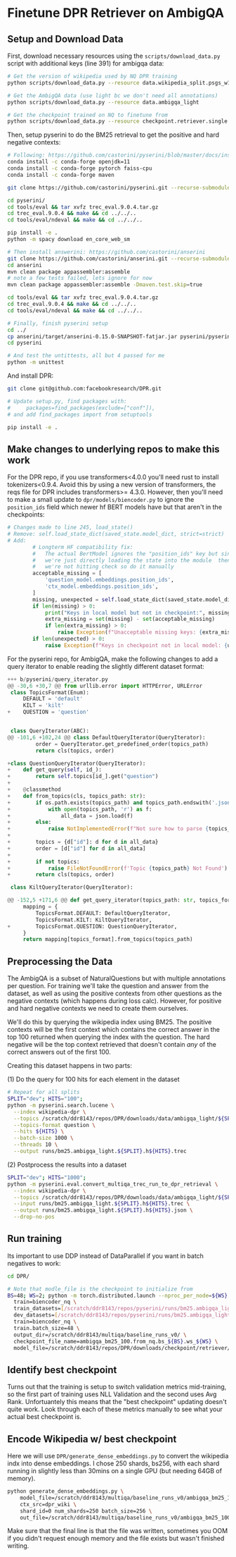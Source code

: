 # Finetune DPR Retriever on AmbigQA

## Setup and Download Data
First, download necessary resources using the `scripts/download_data.py` script with additional keys (line 391) for ambigqa data:
```bash
# Get the version of wikipedia used by NQ DPR training 
python scripts/download_data.py --resource data.wikipedia_split.psgs_w100

# Get the AmbigQA data (use light bc we don't need all annotations)
python scripts/download_data.py --resource data.ambigqa_light 

# Get the checkpoint trained on NQ to finetune from
python scripts/download_data.py --resource checkpoint.retriever.single.nq.bert-base-encoder
```

Then, setup pyserini to do the BM25 retrieval to get the positive and hard negative contexts:
```bash
# Following: https://github.com/castorini/pyserini/blob/master/docs/installation.md#development-installation
conda install -c conda-forge openjdk=11
conda install -c conda-forge pytorch faiss-cpu
conda install -c conda-forge maven

git clone https://github.com/castorini/pyserini.git --recurse-submodules

cd pyserini/
cd tools/eval && tar xvfz trec_eval.9.0.4.tar.gz
cd trec_eval.9.0.4 && make && cd ../../..
cd tools/eval/ndeval && make && cd ../../..

pip install -e .
python -m spacy download en_core_web_sm

# Then install answerini: https://github.com/castorini/anserini
git clone https://github.com/castorini/anserini.git --recurse-submodules
cd anserini
mvn clean package appassembler:assemble
# note a few tests failed, lets ignore for now
mvn clean package appassembler:assemble -Dmaven.test.skip=true

cd tools/eval && tar xvfz trec_eval.9.0.4.tar.gz
cd trec_eval.9.0.4 && make && cd ../../..
cd tools/eval/ndeval && make && cd ../../..

# Finally, finish pyserini setup
cd ../
cp anserini/target/anserini-0.15.0-SNAPSHOT-fatjar.jar pyserini/pyserini/resources/jars/
cd pyserini

# And test the untittests, all but 4 passed for me
python -m unittest
```

And install DPR:
```bash
git clone git@github.com:facebookresearch/DPR.git

# Update setup.py, find packages with:
#     packages=find_packages(exclude=["conf"]),
# and add find_packages import from setuptools

pip install -e .
```

## Make changes to underlying repos to make this work

For the DPR repo, if you use transformers<4.0.0 you'll need rust to install tokenizers<0.9.4.  Avoid this by using a new version of transformers, the reqs file for DPR includes transformers>= 4.3.0.  However, then you'll need to make a small update to `dpr/models/biencoder.py` to ignore the `position_ids` field which newer hf BERT models have but that aren't in the checkpoints:

```python
# Changes made to line 245, load_state()
# Remove: self.load_state_dict(saved_state.model_dict, strict=strict)
# Add:
        # Longterm HF compatibility fix:
        #   The actual BertModel ignores the "position_ids" key but since
        #   we're just directly loading the state into the module  then
        #   we're not hitting check so do it manually
        acceptable_missing = [
            'question_model.embeddings.position_ids',
            'ctx_model.embeddings.position_ids',
        ]
        missing, unexpected = self.load_state_dict(saved_state.model_dict, strict=False)
        if len(missing) > 0:
            print("Keys in local model but not in checkpoint:", missing)
            extra_missing = set(missing) - set(acceptable_missing)
            if len(extra_missing) > 0:
                raise Exception(f"Unacceptable missing keys: {extra_missing}")
        if len(unexpected) > 0:
            raise Exception(f"Keys in checkpoint not in local model: {unexpected}")
```

For the pyserini repo, for AmbigQA, make the following changes to add a query iterator to enable reading the slightly different dataset format:
```python
+++ b/pyserini/query_iterator.py
@@ -30,6 +30,7 @@ from urllib.error import HTTPError, URLError
 class TopicsFormat(Enum):
     DEFAULT = 'default'
     KILT = 'kilt'
+    QUESTION = 'question'


 class QueryIterator(ABC):
@@ -101,6 +102,24 @@ class DefaultQueryIterator(QueryIterator):
         order = QueryIterator.get_predefined_order(topics_path)
         return cls(topics, order)

+class QuestionQueryIterator(QueryIterator):
+    def get_query(self, id_):
+        return self.topics[id_].get("question")
+
+    @classmethod
+    def from_topics(cls, topics_path: str):
+        if os.path.exists(topics_path) and topics_path.endswith('.json'):
+            with open(topics_path, 'r') as f:
+                all_data = json.load(f)
+        else:
+            raise NotImplementedError(f"Not sure how to parse {topics_path}. Please specify the file extension.")
+
+        topics = {d["id"]: d for d in all_data}
+        order = [d["id"] for d in all_data]
+
+        if not topics:
+            raise FileNotFoundError(f'Topic {topics_path} Not Found')
+        return cls(topics, order)

 class KiltQueryIterator(QueryIterator):

@@ -152,5 +171,6 @@ def get_query_iterator(topics_path: str, topics_format: TopicsFormat):
     mapping = {
         TopicsFormat.DEFAULT: DefaultQueryIterator,
         TopicsFormat.KILT: KiltQueryIterator,
+        TopicsFormat.QUESTION: QuestionQueryIterator,
     }
     return mapping[topics_format].from_topics(topics_path)
```

## Preprocessing the Data

The AmbigQA is a subset of NaturalQuestions but with multiple annotations per question.  For training we'll take the question and answer from the dataset, as well as using the positive contexts from other questions as the negative contexts (which happens during loss calc).  However, for positive and hard negative contexts we need to create them ourselves.

We'll do this by querying the wikipedia index using BM25.  The positive contexts will be the first context which contains the correct answer in the top 100 returned when querying the index with the question.  The hard negative will be the top context retrieved that doesn't contain *any* of the correct answers out of the first 100.

Creating this dataset happens in two parts: 

(1) Do the query for 100 hits for each element in the dataset
```bash
# Repeat for all splits
SPLIT="dev"; HITS="100";
python -m pyserini.search.lucene \
  --index wikipedia-dpr \
  --topics /scratch/ddr8143/repos/DPR/downloads/data/ambigqa_light/${SPLIT}.json \
  --topics-format question \
  --hits ${HITS} \
  --batch-size 1000 \
  --threads 10 \
  --output runs/bm25.ambigqa_light.${SPLIT}.h${HITS}.trec
```

(2) Postprocess the results into a dataset
```bash
SPLIT="dev"; HITS="1000";
python -m pyserini.eval.convert_multiqa_trec_run_to_dpr_retrieval \
  --index wikipedia-dpr \
  --topics /scratch/ddr8143/repos/DPR/downloads/data/ambigqa_light/${SPLIT}.json \
  --input runs/bm25.ambigqa_light.${SPLIT}.h${HITS}.trec \
  --output runs/bm25.ambigqa_light.${SPLIT}.h${HITS}.json \
  --drop-no-pos
```

## Run training

Its important to use DDP instead of DataParallel if you want in batch negatives to work:
```bash
cd DPR/

# Note that modle_file is the checkpoint to initialize from
BS=48; WS=2; python -m torch.distributed.launch --nproc_per_node=${WS} train_dense_encoder.py \
  train=biencoder_nq \
  train_datasets=[/scratch/ddr8143/repos/pyserini/runs/bm25.ambigqa_light.train.h100.json] \
  dev_datasets=[/scratch/ddr8143/repos/pyserini/runs/bm25.ambigqa_light.dev.h100.json] \
  train=biencoder_nq \
  train.batch_size=48 \
  output_dir=/scratch/ddr8143/multiqa/baseline_runs_v0/ \
  checkpoint_file_name=ambigqa_bm25_100.from_nq.bs_${BS}.ws_${WS} \
  model_file=/scratch/ddr8143/repos/DPR/downloads/checkpoint/retriever/single/nq/bert-base-encoder.cp
```

## Identify best checkpoint

Turns out that the training is setup to switch validation metrics mid-training, so the first part of training uses NLL Validation and the second uses Avg Rank.  Unfortuantely this means that the "best checkpoint" updating doesn't quite work.  Look through each of these metrics manually to see what your actual best checkpoint is.

## Encode Wikipedia w/ best checkpoint

Here we will use `DPR/generate_dense_embeddings.py` to convert the wikipedia indx into dense embeddings.  I chose 250 shards, bs256, with each shard running in slightly less than 30mins on a single GPU (but needing 64GB of memory).
```bash
python generate_dense_embeddings.py \
	model_file=/scratch/ddr8143/multiqa/baseline_runs_v0/ambigqa_bm25_100.from_nq.bs_48.ws_4.t_0.s_0/best_checkpoint.8 \
	ctx_src=dpr_wiki \
	shard_id=0 num_shards=250 batch_size=256 \
	out_file=/scratch/ddr8143/multiqa/baseline_runs_v0/ambigqa_bm25_100.from_nq.bs_48.ws_4.t_0.s_0/dpr_wiki_encoded/shard
```

Make sure that the final line is that the file was written, sometimes you OOM if you didn't request enough memory and the file exists but wasn't finished writing.
